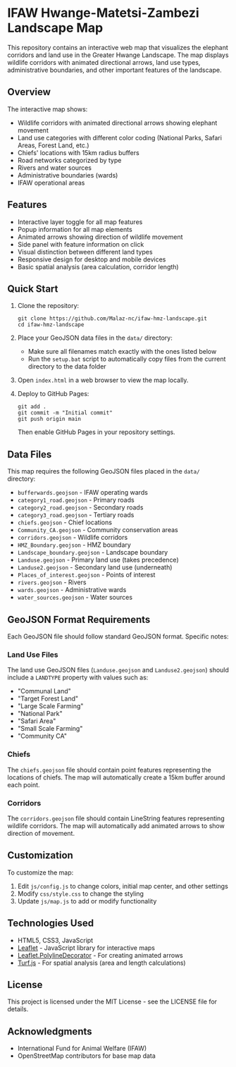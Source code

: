 # IFAW Hwange-Matetsi-Zambezi Landscape Map

This repository contains an interactive web map that visualizes the elephant corridors and land use in the Greater Hwange Landscape. The map displays wildlife corridors with animated directional arrows, land use types, administrative boundaries, and other important features of the landscape.

## Overview

The interactive map shows:

- Wildlife corridors with animated directional arrows showing elephant movement
- Land use categories with different color coding (National Parks, Safari Areas, Forest Land, etc.)
- Chiefs' locations with 15km radius buffers
- Road networks categorized by type
- Rivers and water sources
- Administrative boundaries (wards)
- IFAW operational areas

## Features

- Interactive layer toggle for all map features
- Popup information for all map elements
- Animated arrows showing direction of wildlife movement
- Side panel with feature information on click
- Visual distinction between different land types
- Responsive design for desktop and mobile devices
- Basic spatial analysis (area calculation, corridor length)

## Quick Start

1. Clone the repository:
   ```
   git clone https://github.com/Malaz-nc/ifaw-hmz-landscape.git
   cd ifaw-hmz-landscape
   ```

2. Place your GeoJSON data files in the `data/` directory:
   - Make sure all filenames match exactly with the ones listed below
   - Run the `setup.bat` script to automatically copy files from the current directory to the data folder

3. Open `index.html` in a web browser to view the map locally.

4. Deploy to GitHub Pages:
   ```
   git add .
   git commit -m "Initial commit"
   git push origin main
   ```
   Then enable GitHub Pages in your repository settings.

## Data Files

This map requires the following GeoJSON files placed in the `data/` directory:

- `bufferwards.geojson` - IFAW operating wards
- `category1_road.geojson` - Primary roads
- `category2_road.geojson` - Secondary roads
- `category3_road.geojson` - Tertiary roads
- `chiefs.geojson` - Chief locations
- `Community_CA.geojson` - Community conservation areas
- `corridors.geojson` - Wildlife corridors
- `HMZ_Boundary.geojson` - HMZ boundary
- `Landscape_boundary.geojson` - Landscape boundary
- `Landuse.geojson` - Primary land use (takes precedence)
- `Landuse2.geojson` - Secondary land use (underneath)
- `Places_of_interest.geojson` - Points of interest
- `rivers.geojson` - Rivers
- `wards.geojson` - Administrative wards
- `water_sources.geojson` - Water sources

## GeoJSON Format Requirements

Each GeoJSON file should follow standard GeoJSON format. Specific notes:

### Land Use Files

The land use GeoJSON files (`Landuse.geojson` and `Landuse2.geojson`) should include a `LANDTYPE` property with values such as:
- "Communal Land"
- "Target Forest Land"
- "Large Scale Farming"
- "National Park"
- "Safari Area"
- "Small Scale Farming"
- "Community CA"

### Chiefs

The `chiefs.geojson` file should contain point features representing the locations of chiefs. The map will automatically create a 15km buffer around each point.

### Corridors

The `corridors.geojson` file should contain LineString features representing wildlife corridors. The map will automatically add animated arrows to show direction of movement.

## Customization

To customize the map:

1. Edit `js/config.js` to change colors, initial map center, and other settings
2. Modify `css/style.css` to change the styling
3. Update `js/map.js` to add or modify functionality

## Technologies Used

- HTML5, CSS3, JavaScript
- [Leaflet](https://leafletjs.com/) - JavaScript library for interactive maps
- [Leaflet.PolylineDecorator](https://github.com/bbecquet/Leaflet.PolylineDecorator) - For creating animated arrows
- [Turf.js](https://turfjs.org/) - For spatial analysis (area and length calculations)

## License

This project is licensed under the MIT License - see the LICENSE file for details.

## Acknowledgments

- International Fund for Animal Welfare (IFAW)
- OpenStreetMap contributors for base map data